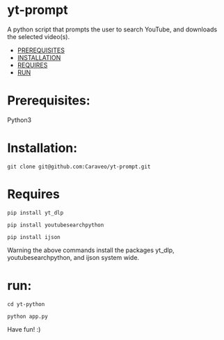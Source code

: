 # yt-prompt
A python script that prompts the user to search YouTube, and downloads the selected video(s).

- [PREREQUISITES](#Prerequisites)
- [INSTALLATION](#Installation)
- [REQUIRES](#Requires)
- [RUN](#Run)

# Prerequisites:
Python3


# Installation:

    git clone git@github.com:Caraveo/yt-prompt.git

# Requires

    pip install yt_dlp

    pip install youtubesearchpython

    pip install ijson

Warning the above commands install the packages yt_dlp, youtubesearchpython, and ijson system wide.
# run: 

    cd yt-python

    python app.py


Have fun! :)